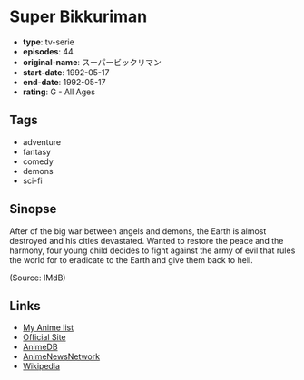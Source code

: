 # Super Bikkuriman

-   **type**: tv-serie
-   **episodes**: 44
-   **original-name**: スーパービックリマン
-   **start-date**: 1992-05-17
-   **end-date**: 1992-05-17
-   **rating**: G - All Ages

## Tags

-   adventure
-   fantasy
-   comedy
-   demons
-   sci-fi

## Sinopse

After of the big war between angels and demons, the Earth is almost destroyed and his cities devastated. Wanted to restore the peace and the harmony, four young child decides to fight against the army of evil that rules the world for to eradicate to the Earth and give them back to hell.

(Source: IMdB)

## Links

-   [My Anime list](https://myanimelist.net/anime/6583/Super_Bikkuriman)
-   [Official Site](http://www.toei-anim.co.jp/lineup/tv/super_bikkuri/)
-   [AnimeDB](http://anidb.info/perl-bin/animedb.pl?show=anime&aid=2076)
-   [AnimeNewsNetwork](http://www.animenewsnetwork.com/encyclopedia/anime.php?id=1662)
-   [Wikipedia](http://ja.wikipedia.org/wiki/スーパービックリマン)
